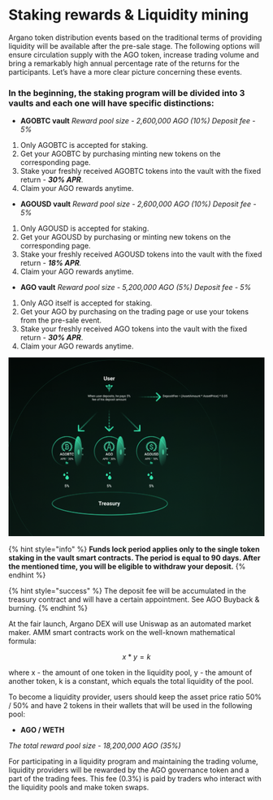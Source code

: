 # Staking rewards & Liquidity mining

Argano token distribution events based on the traditional terms of providing liquidity will be available after the pre-sale stage. The following options will ensure circulation supply with the AGO token, increase trading volume and bring a remarkably high annual percentage rate of the returns for the participants. Let’s have a more clear picture concerning these events.

### **In the beginning, the staking program will be divided into 3 vaults and each one will have specific distinctions:**

* **AGOBTC vault** _Reward pool size - 2,600,000 AGO \(10%\) Deposit fee - 5%_

1. Only AGOBTC is accepted for staking.
2. Get your AGOBTC by purchasing minting new tokens on the corresponding page.
3. Stake your freshly received AGOBTC tokens into the vault with the fixed return - _**30% APR**_.
4. Claim your AGO rewards anytime.

* **AGOUSD vault** _Reward pool size - 2,600,000 AGO \(10%\) Deposit fee - 5%_

1. Only AGOUSD  is accepted for staking.
2. Get your AGOUSD by purchasing or minting new tokens on the corresponding page.
3. Stake your freshly received AGOUSD tokens into the vault with the fixed return - _**18% APR**._
4. Claim your AGO rewards anytime.

* **AGO vault** _Reward pool size - 5,200,000 AGO \(5%\) Deposit fee - 5%_

1. Only AGO itself is accepted for staking.
2. Get your AGO by purchasing on the trading page or use your tokens from the pre-sale event.
3. Stake your freshly received AGO tokens into the vault with the fixed return - _**30% APR**_.
4. Claim your AGO rewards anytime.

![Organization of the staking process](.gitbook/assets/frame-2.png)

{% hint style="info" %}
**Funds lock period applies only to the single token staking in the vault smart contracts. The period is equal to 90 days. After the mentioned time, you will be eligible to withdraw your deposit.**
{% endhint %}

{% hint style="success" %}
The deposit fee will be accumulated in the treasury contract and will have a certain appointment. See AGO Buyback & burning.
{% endhint %}

At the fair launch, Argano DEX will use Uniswap as an automated market maker. AMM smart contracts work on the well-known mathematical formula:

$$
x * y = k
$$

where x - the amount of one token in the liquidity pool, y - the amount of another token, k is a constant, which equals the total liquidity of the pool.

To become a liquidity provider, users should keep the asset price ratio 50% / 50% and have 2 tokens in their wallets that will be used in the following pool:

* **AGO / WETH** 

_The total reward pool size - 18,200,000 AGO \(35%\)_

For participating in a liquidity program and maintaining the trading volume, liquidity providers will be rewarded by the AGO governance token and a part of the trading fees. This fee \(0.3%\) is paid by traders who interact with the liquidity pools and make token swaps.  


